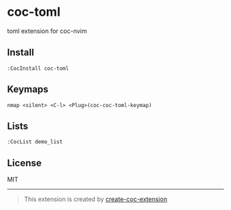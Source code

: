 # coc-toml

toml extension for coc-nvim

## Install

`:CocInstall coc-toml`

## Keymaps

`nmap <silent> <C-l> <Plug>(coc-coc-toml-keymap)`

## Lists

`:CocList demo_list`

## License

MIT

---

> This extension is created by [create-coc-extension](https://github.com/fannheyward/create-coc-extension)
